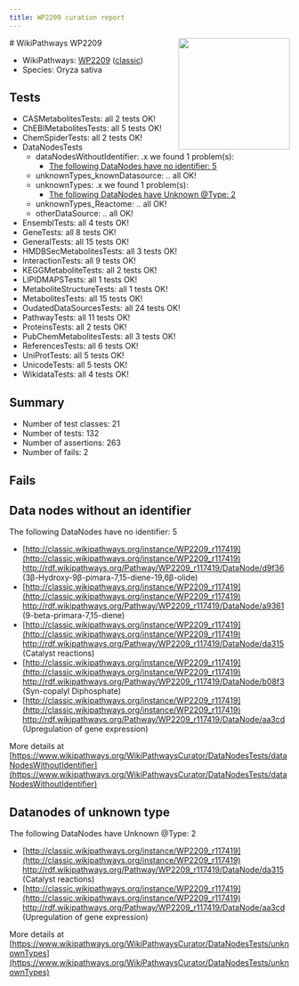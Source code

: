 ```yaml
---
title: WP2209 curation report
---
```


<img style="float: right; width: 200px" src="https://upload.wikimedia.org/wikipedia/commons/thumb/8/83/Wplogo_with_text_500.png/640px-Wplogo_with_text_500.png" />
# WikiPathways WP2209

* WikiPathways: [WP2209](https://wikipathways.org/pathways/WP2209) ([classic](https://classic.wikipathways.org/instance/WP2209))
* Species: Oryza sativa
## Tests
* CASMetabolitesTests: all 2 tests OK!
* ChEBIMetabolitesTests: all 5 tests OK!
* ChemSpiderTests: all 2 tests OK!
* DataNodesTests
    * dataNodesWithoutIdentifier: .x we found 1 problem(s):
        * [The following DataNodes have no identifier: 5](#d2d32fa4)
    * unknownTypes_knownDatasource: .. all OK!
    * unknownTypes: .x we found 1 problem(s):
        * [The following DataNodes have Unknown @Type: 2](#839973e0)
    * unknownTypes_Reactome: .. all OK!
    * otherDataSource: .. all OK!
* EnsemblTests: all 4 tests OK!
* GeneTests: all 8 tests OK!
* GeneralTests: all 15 tests OK!
* HMDBSecMetabolitesTests: all 3 tests OK!
* InteractionTests: all 9 tests OK!
* KEGGMetaboliteTests: all 2 tests OK!
* LIPIDMAPSTests: all 1 tests OK!
* MetaboliteStructureTests: all 1 tests OK!
* MetabolitesTests: all 15 tests OK!
* OudatedDataSourcesTests: all 24 tests OK!
* PathwayTests: all 11 tests OK!
* ProteinsTests: all 2 tests OK!
* PubChemMetabolitesTests: all 3 tests OK!
* ReferencesTests: all 6 tests OK!
* UniProtTests: all 5 tests OK!
* UnicodeTests: all 5 tests OK!
* WikidataTests: all 4 tests OK!


## Summary

* Number of test classes: 21
* Number of tests: 132
* Number of assertions: 263
* Number of fails: 2

## Fails

<a name="d2d32fa4" />

## Data nodes without an identifier

The following DataNodes have no identifier: 5

* [http://classic.wikipathways.org/instance/WP2209_r117419](http://classic.wikipathways.org/instance/WP2209_r117419) http://rdf.wikipathways.org/Pathway/WP2209_r117419/DataNode/d9f36 (3β-Hydroxy-9β-pimara-7,15-diene-19,6β-olide)
* [http://classic.wikipathways.org/instance/WP2209_r117419](http://classic.wikipathways.org/instance/WP2209_r117419) http://rdf.wikipathways.org/Pathway/WP2209_r117419/DataNode/a9361 (9-beta-primara-7,15-diene)
* [http://classic.wikipathways.org/instance/WP2209_r117419](http://classic.wikipathways.org/instance/WP2209_r117419) http://rdf.wikipathways.org/Pathway/WP2209_r117419/DataNode/da315 (Catalyst reactions)
* [http://classic.wikipathways.org/instance/WP2209_r117419](http://classic.wikipathways.org/instance/WP2209_r117419) http://rdf.wikipathways.org/Pathway/WP2209_r117419/DataNode/b08f3 (Syn-copalyl Diphosphate)
* [http://classic.wikipathways.org/instance/WP2209_r117419](http://classic.wikipathways.org/instance/WP2209_r117419) http://rdf.wikipathways.org/Pathway/WP2209_r117419/DataNode/aa3cd (Upregulation of gene expression)


More details at [https://www.wikipathways.org/WikiPathwaysCurator/DataNodesTests/dataNodesWithoutIdentifier](https://www.wikipathways.org/WikiPathwaysCurator/DataNodesTests/dataNodesWithoutIdentifier)

<a name="839973e0" />

## Datanodes of unknown type

The following DataNodes have Unknown @Type: 2

* [http://classic.wikipathways.org/instance/WP2209_r117419](http://classic.wikipathways.org/instance/WP2209_r117419) http://rdf.wikipathways.org/Pathway/WP2209_r117419/DataNode/da315 (Catalyst reactions)
* [http://classic.wikipathways.org/instance/WP2209_r117419](http://classic.wikipathways.org/instance/WP2209_r117419) http://rdf.wikipathways.org/Pathway/WP2209_r117419/DataNode/aa3cd (Upregulation of gene expression)


More details at [https://www.wikipathways.org/WikiPathwaysCurator/DataNodesTests/unknownTypes](https://www.wikipathways.org/WikiPathwaysCurator/DataNodesTests/unknownTypes)

